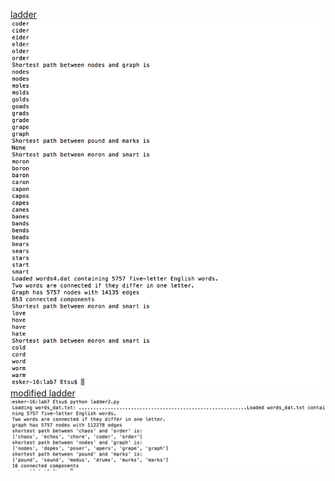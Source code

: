 <a href = "https://github.com/yanx611/Intro-to-Open-Source/blob/master/Resources/lab7/ladder.py"> ladder</a>
<img src = "https://github.com/yanx611/Intro-to-Open-Source/blob/master/Pictures/lab7/part1.png" alt = "part1" />
<br />
<a href = "https://github.com/yanx611/Intro-to-Open-Source/blob/master/Resources/lab7/ladder2.py"> modified ladder</a>
<img src = "https://github.com/yanx611/Intro-to-Open-Source/blob/master/Pictures/lab7/part2.png" alt = "part2" />
